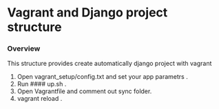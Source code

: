 # Vagrant and Django project structure


### Overview

This structure provides create automatically django project with vagrant

1. Open vagrant_setup/config.txt and set your app parametrs .
2. Run #### up.sh .
3. Open Vagrantfile and comment out sync folder.
4. vagrant reload .
